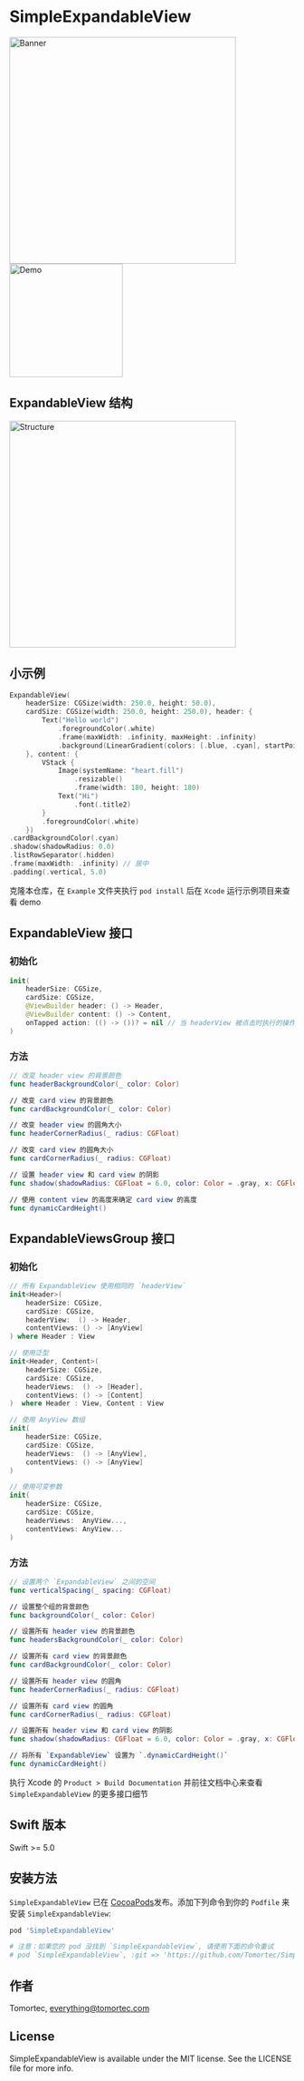 # SimpleExpandableView

<img src="./screenshot.png" alt="Banner" width="400">

<img src="./demo.gif" alt="Demo" width="200"> 

## ExpandableView 结构
<img src="./pic-structure.png" alt="Structure" width="400">

## 小示例

``` Swift
ExpandableView(
    headerSize: CGSize(width: 250.0, height: 50.0),
    cardSize: CGSize(width: 250.0, height: 250.0), header: {
        Text("Hello world")
            .foregroundColor(.white)
            .frame(maxWidth: .infinity, maxHeight: .infinity)
            .background(LinearGradient(colors: [.blue, .cyan], startPoint: .top, endPoint: .bottom))
    }, content: {
        VStack {
            Image(systemName: "heart.fill")
                .resizable()
                .frame(width: 180, height: 180)
            Text("Hi")
                .font(.title2)
        }
        .foregroundColor(.white)
    })
.cardBackgroundColor(.cyan)
.shadow(shadowRadius: 0.0)
.listRowSeparator(.hidden)
.frame(maxWidth: .infinity) // 居中
.padding(.vertical, 5.0)
```

克隆本仓库，在 `Example` 文件夹执行 `pod install` 后在 `Xcode` 运行示例项目来查看 demo

## ExpandableView 接口
### 初始化
``` swift
init(
    headerSize: CGSize,
    cardSize: CGSize,
    @ViewBuilder header: () -> Header,
    @ViewBuilder content: () -> Content,
    onTapped action: (() -> ())? = nil // 当 headerView 被点击时执行的操作
)
```

### 方法
``` swift
// 改变 header view 的背景颜色
func headerBackgroundColor(_ color: Color)

// 改变 card view 的背景颜色
func cardBackgroundColor(_ color: Color)

// 改变 header view 的圆角大小
func headerCornerRadius(_ radius: CGFloat)

// 改变 card view 的圆角大小
func cardCornerRadius(_ radius: CGFloat)

// 设置 header view 和 card view 的阴影
func shadow(shadowRadius: CGFloat = 6.0, color: Color = .gray, x: CGFloat = 0.0, y: CGFloat = 0.0)

// 使用 content view 的高度来确定 card view 的高度
func dynamicCardHeight()
```

## ExpandableViewsGroup 接口
### 初始化
``` swift
// 所有 ExpandableView 使用相同的 `headerView`
init<Header>(
    headerSize: CGSize,
    cardSize: CGSize,
    headerView:  () -> Header,
    contentViews: () -> [AnyView]
) where Header : View

// 使用泛型
init<Header, Content>(
    headerSize: CGSize,
    cardSize: CGSize,
    headerViews:  () -> [Header],
    contentViews: () -> [Content]
)  where Header : View, Content : View

// 使用 AnyView 数组
init(
    headerSize: CGSize,
    cardSize: CGSize,
    headerViews:  () -> [AnyView],
    contentViews: () -> [AnyView]
)

// 使用可变参数
init(
    headerSize: CGSize,
    cardSize: CGSize,
    headerViews:  AnyView...,
    contentViews: AnyView...
)
```

### 方法
``` swift
// 设置两个 `ExpandableView` 之间的空间
func verticalSpacing(_ spacing: CGFloat)

// 设置整个组的背景颜色
func backgroundColor(_ color: Color)

// 设置所有 header view 的背景颜色
func headersBackgroundColor(_ color: Color)

// 设置所有 card view 的背景颜色
func cardBackgroundColor(_ color: Color)

// 设置所有 header view 的圆角
func headerCornerRadius(_ radius: CGFloat)

// 设置所有 card view 的圆角
func cardCornerRadius(_ radius: CGFloat)

// 设置所有 header view 和 card view 的阴影
func shadow(shadowRadius: CGFloat = 6.0, color: Color = .gray, x: CGFloat = 0.0, y: CGFloat = 0.0)

// 将所有 `ExpandableView` 设置为 `.dynamicCardHeight()`
func dynamicCardHeight()
```

执行 Xcode 的 `Product > Build Documentation` 并前往文档中心来查看 `SimpleExpandableView` 的更多接口细节

## Swift 版本

Swift >= 5.0

## 安装方法

`SimpleExpandableView` 已在 [CocoaPods](https://cocoapods.org)发布。添加下列命令到你的 `Podfile` 来安装 `SimpleExpandableView`:

```ruby
pod 'SimpleExpandableView'

# 注意：如果您的 pod 没找到 `SimpleExpandableView`, 请使用下面的命令重试
# pod `SimpleExpandableView`, :git => 'https://github.com/Tomortec/SimpleExpandableView.git'
```

## 作者

Tomortec, everything@tomortec.com

## License

SimpleExpandableView is available under the MIT license. See the LICENSE file for more info.
